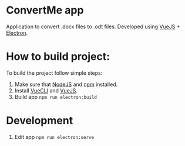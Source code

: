 # ConvertMe app
Application to convert .docx files to .odt files. Developed using [VueJS](https://vuejs.org) + [Electron](https://www.electronjs.org).

# How to build project:
To build the project follow simple steps:
  1. Make sure that [NodeJS](https://nodejs.org/en/download/) and [npm](https://www.npmjs.com/get-npm) installed.
  2. Install [VueCLI](https://cli.vuejs.org/guide/installation.html) and [VueJS](https://vuejs.org/v2/guide/installation.html).
  3. Build app ```npm run electron:build```

 # Development
  1. Edit app ```npm run electron:serve``` 
